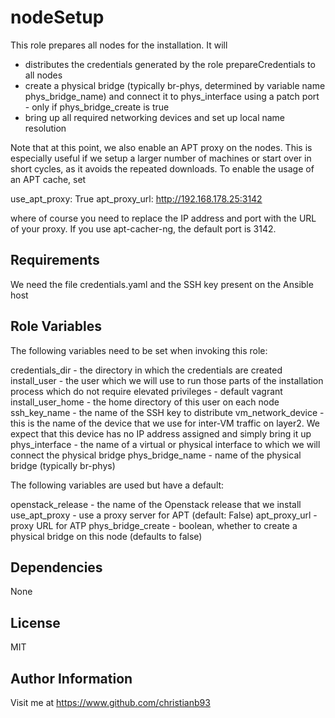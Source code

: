 nodeSetup
=========

This role prepares all nodes for the installation. It will

* distributes the credentials generated by the role prepareCredentials to all nodes
* create a physical bridge (typically br-phys, determined by variable name phys_bridge_name) and connect it to phys_interface using a patch port - only if phys_bridge_create is true
* bring up all required networking devices and set up local name resolution

Note that at this point, we also enable an APT proxy on the nodes. This is especially useful if we setup a larger
number of machines or start over in short cycles, as it avoids the repeated downloads. To enable the usage of an APT cache, set

use_apt_proxy: True
apt_proxy_url:  http://192.168.178.25:3142

where of course you need to replace the IP address and port with the URL of your proxy. If you use apt-cacher-ng, the default port is 3142.



Requirements
------------

We need the file credentials.yaml and the SSH key present on the Ansible host

Role Variables
--------------

The following variables need to be set when invoking this role:

credentials_dir - the directory in which the credentials are created
install_user - the user which we will use to run those parts of the installation process which do not require elevated privileges - default vagrant
install_user_home - the home directory of this user on each node
ssh_key_name - the name of the SSH key to distribute
vm_network_device - this is the name of the device that we use for inter-VM traffic on layer2. We expect that this device has no IP address assigned and simply bring it up
phys_interface - the name of a virtual or physical interface to which we will connect the physical bridge
phys_bridge_name - name of the physical bridge (typically br-phys)


The following variables are used but have a default:

openstack_release - the name of the Openstack release that we install
use_apt_proxy - use a proxy server for APT  (default: False)
apt_proxy_url - proxy URL for ATP
phys_bridge_create - boolean, whether to create a physical bridge on this node (defaults to false)

Dependencies
------------

None


License
-------

MIT

Author Information
------------------

Visit me at https://www.github.com/christianb93
